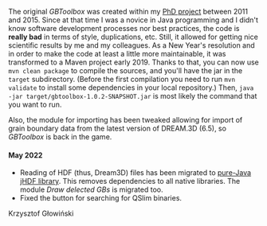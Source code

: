The original *GBToolbox* was created within my
[PhD project](http://www.imim.pl/personal/adam.morawiec/A_Morawiec_Web_Page/S/K_Glowinski/Dissertation.html)
between 2011 and 2015.
Since at that time I was a novice in Java programming and I
didn't know software development processes nor best practices,
the code is **really bad** in terms of style, duplications, etc.
Still, it allowed for getting nice scientific results by me and
my colleagues.
As a New Year's resolution and in order to make the code at least a little more maintainable,
it was transformed to a Maven project early 2019.
Thanks to that, you can now use ```mvn clean package``` to compile the sources,
and you'll have the jar in the ```target``` subdirectory. (Before the first 
compilation you need to run ```mvn validate``` to install
some dependencies in your local repository.)
Then, ```java -jar target/gbtoolbox-1.0.2-SNAPSHOT.jar```
is most likely the command that you want to run.

Also, the module for importing has been tweaked
allowing for import of grain boundary data from 
the latest version of DREAM.3D (6.5), 
so *GBToolbox* is back in the game.

#### May 2022 ####
- Reading of HDF (thus, Dream3D) files has been migrated to [pure-Java jHDF library](https://github.com/jamesmudd/jhdf).
 This removes dependencies to all native libraries. The module *Draw delected GBs* 
is migrated too.
- Fixed the button for searching for QSlim binaries.


Krzysztof Głowiński